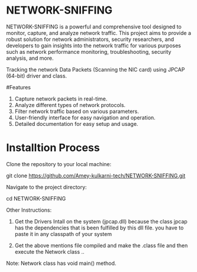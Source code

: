 # NETWORK-SNIFFING

NETWORK-SNIFFING is a powerful and comprehensive tool designed to monitor, capture, and analyze network traffic. This project aims to provide a robust solution for network administrators, security researchers, and developers to gain insights into the network traffic for various purposes such as network performance monitoring, troubleshooting, security analysis, and more.

Tracking the network Data Packets (Scanning the NIC card) using JPCAP (64-bit) driver and class.

#Features

1. Capture network packets in real-time.
2. Analyze different types of network protocols.
3. Filter network traffic based on various parameters.
4. User-friendly interface for easy navigation and operation.
5. Detailed documentation for easy setup and usage.

# Installtion Process

Clone the repository to your local machine:


git clone https://github.com/Amey-kulkarni-tech/NETWORK-SNIFFING.git

Navigate to the project directory:

cd NETWORK-SNIFFING

Other Instructions:
1) Get the Drivers Intall on the system (jpcap.dll) because the class jpcap has the dependencies that is been fulfilled by this dll file. you have to paste it in any classpath of your system

2) Get the above mentions file compiled and make the .class file and then execute the Network class ..

Note: Network class has void main() method.


